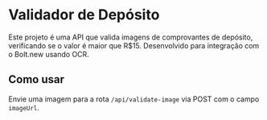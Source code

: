 # Validador de Depósito

Este projeto é uma API que valida imagens de comprovantes de depósito, verificando se o valor é maior que R$15. Desenvolvido para integração com o Bolt.new usando OCR.

## Como usar
Envie uma imagem para a rota `/api/validate-image` via POST com o campo `imageUrl`.
